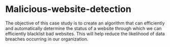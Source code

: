 # Malicious-website-detection
The objective of this case study is to create an algorithm that can efficiently and automatically determine the status of a website through which we can efficiently blacklist bad websites. This will help reduce the likelihood of data breaches occurring in our organization.

